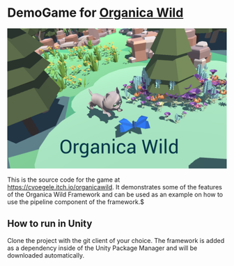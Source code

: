 # DemoGame for [Organica Wild](https://github.com/OrganicaWild/OrganicaWild)

![cover image](Images~/cover_image.png)

This is the source code for the game at https://cvoegele.itch.io/organicawild.
It demonstrates some of the features of the Organica Wild Framework and can be used as an example on how to use the pipeline component of the framework.$

## How to run in Unity

Clone the project with the git client of your choice.
The framework is added as a dependency inside of the Unity Package Manager and will be downloaded automatically.

